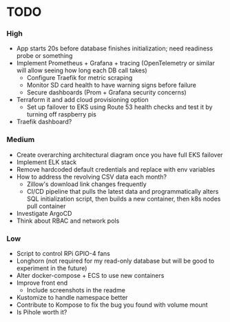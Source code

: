 # TODO

### High 
- App starts 20s before database finishes initialization; need readiness probe or something
- Implement Prometheus + Grafana + tracing (OpenTelemetry or similar will allow seeing how long each DB call takes)
    - Configure Traefik for metric scraping
    - Monitor SD card health to have warning signs before failure
    - Secure dashboards (Prom + Grafana security concerns)
- Terraform it and add cloud provisioning option
    - Set up failover to EKS using Route 53 health checks and test it by turning off raspberry pis
- Traefik dashboard? 

### Medium
- Create overarching architectural diagram once you have full EKS failover
- Implement ELK stack
- Remove hardcoded default credentials and replace with env variables
- How to address the revolving CSV data each month?
    - Zillow's download link changes frequently
    - CI/CD pipeline that pulls the latest data and programmatically alters SQL initialization script, then builds a new container, then k8s nodes pull container
- Investigate ArgoCD
- Think about RBAC and network pols

### Low
- Script to control RPi GPIO-4 fans
- Longhorn (not required for my read-only database but will be good to experiment in the future)
- Alter docker-compose + ECS to use new containers
- Improve front end 
    - Include screenshots in the readme
- Kustomize to handle namespace better
- Contribute to Kompose to fix the bug you found with volume mount
- Is Pihole worth it?
